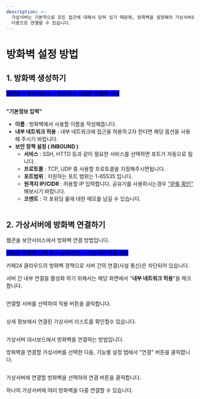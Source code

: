 ```yaml
---
description: >-
  가상서버는 기본적으로 모든 접근에 대해서 닫혀 있기 때문에, 방화벽을 설정해야 가상서버로의 접근이 허용됩니다. 가상서버에는 여러 방화벽을
  다중으로 연결할 수 있습니다.
---
```


# 방화벽 설정 방법

## 1. 방화벽 생성하기

<mark style="background-color:blue;">웹콘솔 > 보안서비스 > 방화벽 > 새로운 방화벽 생성</mark>

<figure><img src="https://filesystem.cafe24.com/hosting/cloud_service/2020/03/12/1817a7ac3176d018f050557ed7fdf19d_1583999970.png" alt=""><figcaption></figcaption></figure>

**"기본정보 입력"**

* **이름** : 방화벽에서 사용할 이름을 작성해줍니다.
* **내부 네트워크 허용** : 내부 네트워크에 접근을 허용하고자 한다면 해당 옵션을 사용해 주시기 바랍니다.
* **보안 정책 설정 ( INBOUND )** &#x20;
  * **서비스** : SSH, HTTD 등과 같이 필요한 서비스를 선택하면 포트가 자동으로 됩니다.
  * **프로토콜** : TCP, UDP 중 사용할 프로토콜을 지정해주시면됩니다.
  * **포트범위** : 지원하는 포트 범위는 1-65535 입니다.
  * **원격지 IP/CIDR** :  허용할 IP 입력합니다. 공유기를 사용하시는경우 ["IP를 확인"](http://ifconfig.kr/) 해보시기 바랍니다.
  * **코멘트** : 각 포워딩 룰에 대한 메모를 남길 수 있습니다.&#x20;

<figure><img src="https://filesystem.cafe24.com/hosting/cloud_service/2022/03/16/fbd4e9be511d0f4747cca7987c8e8592_1647396047.jpg" alt=""><figcaption></figcaption></figure>







## 2. 가상서버에 방화벽 연결하기

웹콘솔 보안서비스에서 방화벽 연결 방법입니다.

<mark style="background-color:blue;">생성한 방화벽 선택 후 > 상세 정보 > 가상서버 연결 설정</mark>

카페24 클라우드의 방화벽 정책으로 서버 간의 연결(사설 통신)은 차단되어 있습니다.

서버 간 내부 연결을 활성화 하기 위해서는 해당 화면에서 "**내부 네트워크 허용**"을 체크합니다.

<figure><img src="https://filesystem.cafe24.com/hosting/cloud_service/2021/04/09/ff0f0de0ce6b26de352f3e7f430856b0_1617956074.jpg" alt=""><figcaption></figcaption></figure>

연결할 서버를 선택하여 적용 버튼을 클릭합니다.

<figure><img src="https://filesystem.cafe24.com/hosting/cloud_service/2020/03/12/cda5e1ad72a8eb1c64d073a9cd70af92_1584000170.png" alt=""><figcaption></figcaption></figure>

상세 정보에서 연결된 가상서버 리스트를 확인할수 있습니다.

<figure><img src="https://filesystem.cafe24.com/hosting/cloud_service/2020/03/12/6cc2e864828dcaef02d181b328c578a0_1584000193.png" alt=""><figcaption></figcaption></figure>

가상서버 대시보드에서 방화벽을 연결하는 방법입니다.

방화벽을 연결할 가성서버를 선택한 다음, 기능별 설정 탭에서 "연결" 버튼을 클릭합니다.

<figure><img src="https://filesystem.cafe24.com/hosting/cloud_service/2020/03/12/2efc9f9424ce7aaaab9788205b441ac4_1584002222.png" alt=""><figcaption></figcaption></figure>

가상서버에 연결할 방화벽을 선택하여 연결 버튼을 클릭합니다.

하나의 가상서버에 여러 방화벽을 다중 연결할 수 있습니다.

<figure><img src="https://filesystem.cafe24.com/hosting/cloud_service/2022/06/15/11a93c489612d4cd887d14bd7130d9f4_1655252012.jpg" alt=""><figcaption></figcaption></figure>

